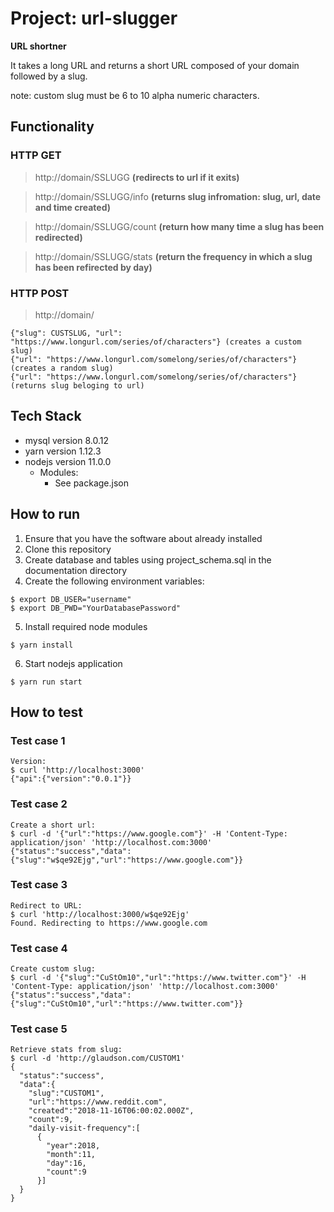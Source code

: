 # Project: url-slugger
**URL shortner**

It takes a long URL and returns a short URL composed of your domain followed by a slug.

note: custom slug must be 6 to 10  alpha numeric characters.

## Functionality
### HTTP GET
> http://domain/SSLUGG **(redirects to url if it exits)**

> http://domain/SSLUGG/info **(returns slug infromation: slug, url, date and time created)**

> http://domain/SSLUGG/count **(return how many time a slug has been redirected)**

> http://domain/SSLUGG/stats **(return the frequency in which a slug has been refirected by day)**

### HTTP POST
> http://domain/

```
{"slug": CUSTSLUG, "url": "https://www.longurl.com/series/of/characters"} (creates a custom slug)
{"url": "https://www.longurl.com/somelong/series/of/characters"}          (creates a random slug)
{"url": "https://www.longurl.com/somelong/series/of/characters"}          (returns slug beloging to url)
```

## Tech Stack
* mysql version 8.0.12
* yarn version 1.12.3
* nodejs version 11.0.0
  * Modules:
    * See package.json

## How to run
1. Ensure that you have the software about already installed
2. Clone this repository
3. Create database and tables using project_schema.sql in the documentation directory
4. Create the following environment variables:
````
$ export DB_USER="username"
$ export DB_PWD="YourDatabasePassword"
````
5. Install required node modules
````
$ yarn install
````
6. Start nodejs application
````
$ yarn run start
````
## How to test

### Test case 1
````
Version:
$ curl 'http://localhost:3000'
{"api":{"version":"0.0.1"}}
````

### Test case 2
````
Create a short url:
$ curl -d '{"url":"https://www.google.com"}' -H 'Content-Type: application/json' 'http://localhost.com:3000'
{"status":"success","data":{"slug":"w$qe92Ejg","url":"https://www.google.com"}}
````

### Test case 3
````
Redirect to URL:
$ curl 'http://localhost:3000/w$qe92Ejg'
Found. Redirecting to https://www.google.com
````

### Test case 4
````
Create custom slug:
$ curl -d '{"slug":"CuStOm10","url":"https://www.twitter.com"}' -H 'Content-Type: application/json' 'http://localhost.com:3000'
{"status":"success","data":{"slug":"CuStOm10","url":"https://www.twitter.com"}}
````

### Test case 5
````
Retrieve stats from slug:
$ curl -d 'http://glaudson.com/CUSTOM1'
{
  "status":"success",
  "data":{
    "slug":"CUSTOM1",
    "url":"https://www.reddit.com",
    "created":"2018-11-16T06:00:02.000Z",
    "count":9,
    "daily-visit-frequency":[
      {
        "year":2018,
        "month":11,
        "day":16,
        "count":9
      }]
  }
}
````
